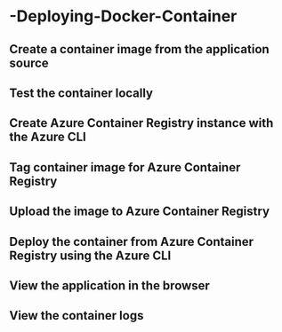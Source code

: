 # -Deploying-Docker-Container
## Create a container image from the application source
## Test the container locally
## Create Azure Container Registry instance with the Azure CLI
## Tag container image for Azure Container Registry
## Upload the image to Azure Container Registry
## Deploy the container from Azure Container Registry using the Azure CLI
## View the application in the browser
## View the container logs
